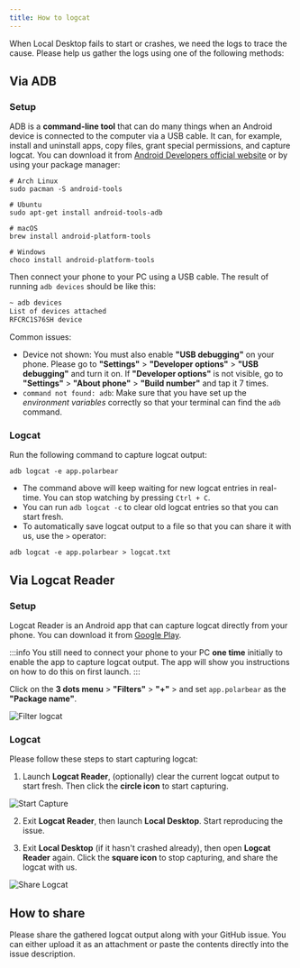 ```yaml
---
title: How to logcat
---
```


When Local Desktop fails to start or crashes, we need the logs to trace the cause. Please help us gather the logs using one of the following methods:

## Via ADB

### Setup

ADB is a **command-line tool** that can do many things when an Android device is connected to the computer via a USB cable. It can, for example, install and uninstall apps, copy files, grant special permissions, and capture logcat. You can download it from [Android Developers official website](https://developer.android.com/tools/adb) or by using your package manager:

```
# Arch Linux
sudo pacman -S android-tools

# Ubuntu
sudo apt-get install android-tools-adb

# macOS
brew install android-platform-tools

# Windows
choco install android-platform-tools
```

Then connect your phone to your PC using a USB cable. The result of running `adb devices` should be like this:

```sh
~ adb devices
List of devices attached
RFCRC1S76SH	device
```

Common issues:
- Device not shown: You must also enable **"USB debugging"** on your phone. Please go to **"Settings"** > **"Developer options"** > **"USB debugging"** and turn it on. If **"Developer options"** is not visible, go to **"Settings"** > **"About phone"** > **"Build number"** and tap it 7 times.
- `command not found: adb`: Make sure that you have set up the *environment variables* correctly so that your terminal can find the `adb` command.

### Logcat

Run the following command to capture logcat output:

```
adb logcat -e app.polarbear
```

- The command above will keep waiting for new logcat entries in real-time. You can stop watching by pressing `Ctrl + C`.
- You can run `adb logcat -c` to clear old logcat entries so that you can start fresh.
- To automatically save logcat output to a file so that you can share it with us, use the `>` operator:

```
adb logcat -e app.polarbear > logcat.txt
```

## Via Logcat Reader

### Setup

Logcat Reader is an Android app that can capture logcat directly from your phone. You can download it from [Google Play](https://play.google.com/store/apps/details?id=com.dp.logcatapp).

:::info
You still need to connect your phone to your PC **one time** initially to enable the app to capture logcat output. The app will show you instructions on how to do this on first launch.
:::

Click on the **3 dots menu** > **"Filters"** > **"+"** > and set `app.polarbear` as the **"Package name"**.

![Filter logcat](/img/logcat-filter.webp#boxed)

### Logcat

Please follow these steps to start capturing logcat:

1. Launch **Logcat Reader**, (optionally) clear the current logcat output to start fresh. Then click the **circle icon** to start capturing.

  ![Start Capture](/img/logcat-start-capturing.webp#boxed)

2. Exit **Logcat Reader**, then launch **Local Desktop**. Start reproducing the issue.

3. Exit **Local Desktop** (if it hasn't crashed already), then open **Logcat Reader** again. Click the **square icon** to stop capturing, and share the logcat with us.

  ![Share Logcat](/img/logcat-share.webp#boxed)

## How to share

Please share the gathered logcat output along with your GitHub issue. You can either upload it as an attachment or paste the contents directly into the issue description.
